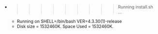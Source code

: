 * >>>>>>>>> Running install.sh ...
  * Running on SHELL=/bin/bash VER=4.3.30(1)-release
  * Disk size = 1532460K. Space Used = 1532460K.
